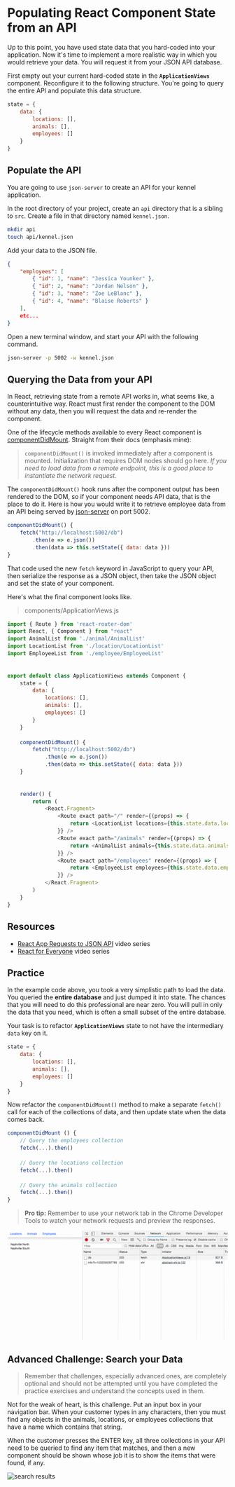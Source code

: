# Populating React Component State from an API

Up to this point, you have used state data that you hard-coded into your application. Now it's time to implement a more realistic way in which you would retrieve your data. You will request it from your JSON API database.

First empty out your current hard-coded state in the **`ApplicationViews`** component. Reconfigure it to the following structure. You're going to query the entire API and populate this data structure.

```js
state = {
    data: {
        locations: [],
        animals: [],
        employees: []
    }
}
```

## Populate the API

You are going to use `json-server` to create an API for your kennel application.

In the root directory of your project, create an `api` directory that is a sibling to `src`. Create a file in that directory named `kennel.json`.

```sh
mkdir api
touch api/kennel.json
```

Add your data to the JSON file.

```json
{
    "employees": [
        { "id": 1, "name": "Jessica Younker" },
        { "id": 2, "name": "Jordan Nelson" },
        { "id": 3, "name": "Zoe LeBlanc" },
        { "id": 4, "name": "Blaise Roberts" }
    ],
    etc...
}
```

Open a new terminal window, and start your API with the following command.

```sh
json-server -p 5002 -w kennel.json
```

## Querying the Data from your API

In React, retrieving state from a remote API works in, what seems like, a counterintuitive way. React must first render the component to the DOM without any data, then you will request the data and re-render the component.

One of the lifecycle methods available to every React component is [componentDidMount](https://reactjs.org/docs/react-component.html#the-component-lifecycle). Straight from their docs (emphasis mine):

> `componentDidMount()` is invoked immediately after a component is mounted. Initialization that requires DOM nodes should go here. _If you need to load data from a remote endpoint, this is a good place to instantiate the network request._

The `componentDidMount()` hook runs after the component output has been rendered to the DOM, so if your component needs API data, that is the place to do it. Here is how you would write it to retrieve employee data from an API being served by [json-server](https://github.com/typicode/json-server) on port 5002.

```js
componentDidMount() {
    fetch("http://localhost:5002/db")
        .then(e => e.json())
        .then(data => this.setState({ data: data }))
}
```

That code used the new `fetch` keyword in JavaScript to query your API, then serialize the response as a JSON object, then take the JSON object and set the state of your component.

Here's what the final component looks like.

> components/ApplicationViews.js

```js
import { Route } from 'react-router-dom'
import React, { Component } from "react"
import AnimalList from './animal/AnimalList'
import LocationList from './location/LocationList'
import EmployeeList from './employee/EmployeeList'


export default class ApplicationViews extends Component {
    state = {
        data: {
            locations: [],
            animals: [],
            employees: []
        }
    }

    componentDidMount() {
        fetch("http://localhost:5002/db")
            .then(e => e.json())
            .then(data => this.setState({ data: data }))
    }


    render() {
        return (
            <React.Fragment>
                <Route exact path="/" render={(props) => {
                    return <LocationList locations={this.state.data.locations} />
                }} />
                <Route exact path="/animals" render={(props) => {
                    return <AnimalList animals={this.state.data.animals} />
                }} />
                <Route exact path="/employees" render={(props) => {
                    return <EmployeeList employees={this.state.data.employees} />
                }} />
            </React.Fragment>
        )
    }
}
```

## Resources

* [React App Requests to JSON API](https://www.youtube.com/watch?v=vwWPM7za3Pk&list=PLhScwEnhQ-bmroyHFduwgOZ1KrdDvk_44) video series
* [React for Everyone](https://www.youtube.com/playlist?list=PLLnpHn493BHFfs3Uj5tvx17mXk4B4ws4p) video series

## Practice

In the example code above, you took a very simplistic path to load the data. You queried the **entire database** and just dumped it into state. The chances that you will need to do this professional are near zero. You will pull in only the data that you need, which is often a small subset of the entire database.

Your task is to refactor **`ApplicationViews`** state to not have the intermediary `data` key on it.

```js
state = {
    data: {
        locations: [],
        animals: [],
        employees: []
    }
}
```

Now refactor the `componentDidMount()` method to make a separate `fetch()` call for each of the collections of data, and then update state when the data comes back.

```js
componentDidMount () {
    // Query the employees collection
    fetch(...).then()

    // Query the locations collection
    fetch(...).then()

    // Query the animals collection
    fetch(...).then()
}
```

> **Pro tip:** Remember to use your network tab in the Chrome Developer Tools to watch your network requests and preview the responses.

![](./images/eB9CCcrUHy.gif)

## Advanced Challenge: Search your Data

> Remember that challenges, especially advanced ones, are completely optional and should not be attempted until you have completed the practice exercises and understand the concepts used in them.

Not for the weak of heart, is this challenge. Put an input box in your navigation bar. When your customer types in any characters, then you must find any objects in the animals, locations, or employees collections that have a name which contains that string.

When the customer presses the ENTER key, all three collections in your API need to be queried to find any item that matches, and then a new component should be shown whose job it is to show the items that were found, if any.

![search results](./images/qNAJIxX9NX.gif)
